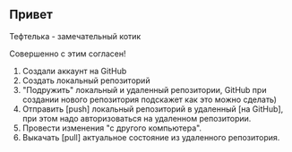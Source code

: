 ## Привет

Тефтелька - замечательный котик

Совершенно с этим согласен!

1. Создали аккаунт на GitHub
2. Создать локальный репозиторий
3. "Подружить" локальный и удаленный репозитории, GitHub при создании нового репозитория подскажет как это можно сделать)
4. Отправить [push] локальный репозиторий в удаленный [на GitHub], при этом надо авторизоваться на удаленном репозитории.
5. Провести изменения "с другого компьютера".
6. Выкачать [pull] актуальное состояние из удаленного репозитория.
